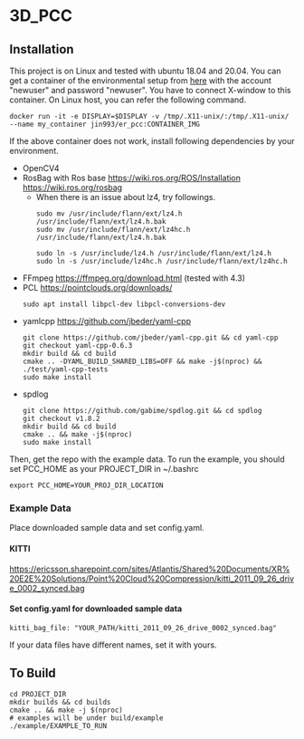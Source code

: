 # 3D_PCC

## Installation
This project is on Linux and tested with ubuntu 18.04 and 20.04. You can get a container of the environmental setup
from [here](https://hub.docker.com/repository/docker/jin993/er_pcc) with the account "newuser" and password "newuser".
You have to connect X-window to this container. On Linux host, you can refer the following command.
```
docker run -it -e DISPLAY=$DISPLAY -v /tmp/.X11-unix/:/tmp/.X11-unix/ --name my_container jin993/er_pcc:CONTAINER_IMG
```

If the above container does not work, install following dependencies by your environment.
- OpenCV4
- RosBag with Ros base https://wiki.ros.org/ROS/Installation https://wiki.ros.org/rosbag
  - When there is an issue about lz4, try followings.
    ```
    sudo mv /usr/include/flann/ext/lz4.h /usr/include/flann/ext/lz4.h.bak
    sudo mv /usr/include/flann/ext/lz4hc.h /usr/include/flann/ext/lz4.h.bak

    sudo ln -s /usr/include/lz4.h /usr/include/flann/ext/lz4.h
    sudo ln -s /usr/include/lz4hc.h /usr/include/flann/ext/lz4hc.h
    ```
- FFmpeg https://ffmpeg.org/download.html (tested with 4.3)
- PCL https://pointclouds.org/downloads/
    ```
    sudo apt install libpcl-dev libpcl-conversions-dev
    ```
- yamlcpp https://github.com/jbeder/yaml-cpp
    ```
    git clone https://github.com/jbeder/yaml-cpp.git && cd yaml-cpp
    git checkout yaml-cpp-0.6.3
    mkdir build && cd build
    cmake .. -DYAML_BUILD_SHARED_LIBS=OFF && make -j$(nproc) && ./test/yaml-cpp-tests
    sudo make install
    ```
- spdlog
    ```
    git clone https://github.com/gabime/spdlog.git && cd spdlog
    git checkout v1.8.2
    mkdir build && cd build
    cmake .. && make -j$(nproc)
    sudo make install
    ```

Then, get the repo with the example data.
To run the example, you should set PCC_HOME as your PROJECT_DIR in ~/.bashrc
```
export PCC_HOME=YOUR_PROJ_DIR_LOCATION
```

### Example Data
Place downloaded sample data and set config.yaml.

#### KITTI
https://ericsson.sharepoint.com/sites/Atlantis/Shared%20Documents/XR%20E2E%20Solutions/Point%20Cloud%20Compression/kitti_2011_09_26_drive_0002_synced.bag

#### Set config.yaml for downloaded sample data
```
kitti_bag_file: "YOUR_PATH/kitti_2011_09_26_drive_0002_synced.bag"
```

If your data files have different names, set it with yours.


## To Build
```
cd PROJECT_DIR
mkdir builds && cd builds
cmake .. && make -j $(nproc)
# examples will be under build/example
./example/EXAMPLE_TO_RUN
```

